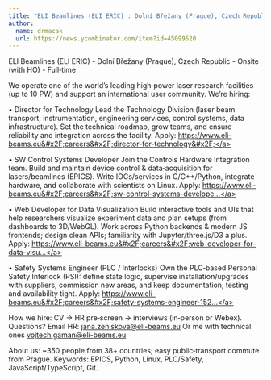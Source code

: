 ```yaml
---
title: "ELI Beamlines (ELI ERIC) : Dolní Břežany (Prague), Czech Republic"
author:
  name: drmacak
  url: https://news.ycombinator.com/item?id=45099520
---
```

ELI Beamlines (ELI ERIC) - Dolní Břežany (Prague), Czech Republic - Onsite (with HO) - Full‑time

We operate one of the world’s leading high‑power laser research facilities (up to 10 PW) and support an international user community. We’re hiring:

• Director for Technology
  Lead the Technology Division (laser beam transport, instrumentation, engineering services, control systems, data infrastructure). Set the technical roadmap, grow teams, and ensure reliability and integration across the facility.
  Apply: <a href="https:&#x2F;&#x2F;www.eli-beams.eu&#x2F;careers&#x2F;director-for-technology&#x2F;" rel="nofollow">https:&#x2F;&#x2F;www.eli-beams.eu&#x2F;careers&#x2F;director-for-technology&#x2F;</a>

• SW Control Systems Developer
  Join the Controls Hardware Integration team. Build and maintain device control &amp; data‑acquisition for lasers&#x2F;beamlines (EPICS). Write IOCs&#x2F;services in C&#x2F;C++&#x2F;Python, integrate hardware, and collaborate with scientists on Linux.
  Apply: <a href="https:&#x2F;&#x2F;www.eli-beams.eu&#x2F;careers&#x2F;sw-control-systems-developer-276&#x2F;" rel="nofollow">https:&#x2F;&#x2F;www.eli-beams.eu&#x2F;careers&#x2F;sw-control-systems-develope...</a>

• Web Developer for Data Visualization
  Build interactive tools and UIs that help researchers visualize experiment data and plan setups (from dashboards to 3D&#x2F;WebGL). Work across Python backends &amp; modern JS frontends; design clean APIs; familiarity with Jupyter&#x2F;three.js&#x2F;D3 a plus.
  Apply: <a href="https:&#x2F;&#x2F;www.eli-beams.eu&#x2F;careers&#x2F;web-developer-for-data-visualization-261&#x2F;" rel="nofollow">https:&#x2F;&#x2F;www.eli-beams.eu&#x2F;careers&#x2F;web-developer-for-data-visu...</a>

• Safety Systems Engineer (PLC &#x2F; Interlocks)
  Own the PLC‑based Personal Safety Interlock (PSI): define state logic, supervise installation&#x2F;upgrades with suppliers, commission new areas, and keep documentation, testing and availability tight.
  Apply: <a href="https:&#x2F;&#x2F;www.eli-beams.eu&#x2F;careers&#x2F;safety-systems-engineer-152&#x2F;" rel="nofollow">https:&#x2F;&#x2F;www.eli-beams.eu&#x2F;careers&#x2F;safety-systems-engineer-152...</a>

How we hire: CV → HR pre‑screen → interviews (in‑person or Webex). Questions? Email HR: jana.zeniskova@eli-beams.eu Or me with technical ones vojtech.gaman@eli-beams.eu

About us: ~350 people from 38+ countries; easy public‑transport commute from Prague.
Keywords: EPICS, Python, Linux, PLC&#x2F;Safety, JavaScript&#x2F;TypeScript, Git.
<JobApplication />
